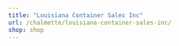 ```yaml
---
title: "Louisiana Container Sales Inc"
url: /chalmette/louisiana-container-sales-inc/
shop: shop
---
```

